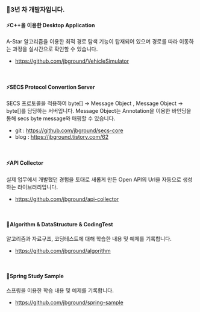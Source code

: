 ### 👋3년 차 개발자입니다.

#### ⚡C++을 이용한 Desktop Application
A-Star 알고리즘을 이용한 최적 경로 탐색 기능이 탑재되어 있으며 
경로를 따라 이동하는 과정을 실시간으로 확인할 수 있습니다.
- https://github.com/jbground/VehicleSimulator

</br>

#### ⚡SECS Protocol Convertion Server
SECS 프로토콜을 적용하여 byte[] -> Message Object , Message Object -> byte[]를 담당하는 서버입니다.
Message Object는 Annotation을 이용한 바인딩을 통해 secs byte message와 매핑할 수 있습니다.
- git : https://github.com/jbground/secs-core
- blog : https://jbground.tistory.com/62

</br>

#### ⚡API Collector
실제 업무에서 개발했던 경험을 토대로 새롭게 만든 Open API의 Url을 자동으로 생성하는 라이브러리입니다.
- https://github.com/jbground/api-collector
</br>

#### 🌱Algorithm & DataStructure & CodingTest
알고리즘과 자료구조, 코딩테스트에 대해 학습한 내용 및 예제를 기록합니다.
- https://github.com/jbground/algorithm
</br>

#### 🌱Spring Study Sample
스프링을 이용한 학습 내용 및 예제를 기록합니다.
- https://github.com/jbground/spring-sample
</br>



<!--
Here are some ideas to get you started:

- 🔭 I’m currently working on ...
- 🌱 I’m currently learning ...
- 👯 I’m looking to collaborate on ...
- 🤔 I’m looking for help with ...
- 💬 Ask me about ...
- 📫 How to reach me: ...
- 😄 Pronouns: ...
- ⚡ Fun fact: ...
-->
